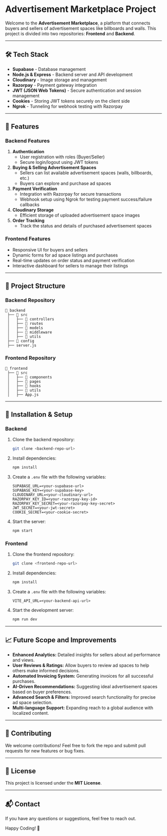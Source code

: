 # Advertisement Marketplace Project

Welcome to the **Advertisement Marketplace**, a platform that connects buyers and sellers of advertisement spaces like billboards and walls. This project is divided into two repositories: **Frontend** and **Backend**.

---

## 🛠 Tech Stack
- **Supabase** - Database management
- **Node.js & Express** - Backend server and API development
- **Cloudinary** - Image storage and management
- **Razorpay** - Payment gateway integration
- **JWT (JSON Web Tokens)** - Secure authentication and session management
- **Cookies** - Storing JWT tokens securely on the client side
- **Ngrok** - Tunneling for webhook testing with Razorpay

---

## 🚀 Features
### Backend Features
1. **Authentication**
   - User registration with roles (Buyer/Seller)
   - Secure login/logout using JWT tokens
2. **Buying & Selling Advertisement Spaces**
   - Sellers can list available advertisement spaces (walls, billboards, etc.)
   - Buyers can explore and purchase ad spaces
3. **Payment Verification**
   - Integration with Razorpay for secure transactions
   - Webhook setup using Ngrok for testing payment success/failure callbacks
4. **Cloudinary Storage**
   - Efficient storage of uploaded advertisement space images
5. **Order Tracking**
   - Track the status and details of purchased advertisement spaces

### Frontend Features
- Responsive UI for buyers and sellers
- Dynamic forms for ad space listings and purchases
- Real-time updates on order status and payment verification
- Interactive dashboard for sellers to manage their listings

---

## 📂 Project Structure
### Backend Repository
```
📂 backend
 ├── 📂 src
 │   ├── 📂 controllers
 │   ├── 📂 routes
 │   ├── 📂 models
 │   ├── 📂 middleware
 │   ├── 📂 utils
 ├── 📂 config
 ├── server.js
```

### Frontend Repository
```
📂 frontend
 ├── 📂 src
 │   ├── 📂 components
 │   ├── 📂 pages
 │   ├── 📂 hooks
 │   ├── 📂 utils
 │   ├── App.js
```

---

## 🔧 Installation & Setup
### Backend
1. Clone the backend repository:
   ```bash
   git clone <backend-repo-url>
   ```
2. Install dependencies:
   ```bash
   npm install
   ```
3. Create a `.env` file with the following variables:
   ```env
   SUPABASE_URL=<your-supabase-url>
   SUPABASE_KEY=<your-supabase-key>
   CLOUDINARY_URL=<your-cloudinary-url>
   RAZORPAY_KEY_ID=<your-razorpay-key-id>
   RAZORPAY_KEY_SECRET=<your-razorpay-key-secret>
   JWT_SECRET=<your-jwt-secret>
   COOKIE_SECRET=<your-cookie-secret>
   ```
4. Start the server:
   ```bash
   npm start
   ```

### Frontend
1. Clone the frontend repository:
   ```bash
   git clone <frontend-repo-url>
   ```
2. Install dependencies:
   ```bash
   npm install
   ```
3. Create a `.env` file with the following variables:
   ```env
   VITE_API_URL=<your-backend-api-url>
   ```
4. Start the development server:
   ```bash
   npm run dev
   ```

---

## 📈 Future Scope and Improvements
- **Enhanced Analytics:** Detailed insights for sellers about ad performance and views.
- **User Reviews & Ratings:** Allow buyers to review ad spaces to help others make informed decisions.
- **Automated Invoicing System:** Generating invoices for all successful purchases.
- **AI-Driven Recommendations:** Suggesting ideal advertisement spaces based on buyer preferences.
- **Advanced Search & Filters:** Improved search functionality for precise ad space selection.
- **Multi-language Support:** Expanding reach to a global audience with localized content.

---

## 🤝 Contributing
We welcome contributions! Feel free to fork the repo and submit pull requests for new features or bug fixes.

---

## 📄 License
This project is licensed under the **MIT License**.

---

## 📬 Contact
If you have any questions or suggestions, feel free to reach out.

Happy Coding! 🚀


